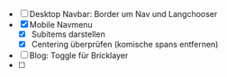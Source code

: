 - [ ] Desktop Navbar: Border um Nav und Langchooser
- [x] Mobile Navmenu
  - [x] Subitems darstellen
  - [x] Centering überprüfen (komische spans entfernen)
- [ ] Blog: Toggle für Bricklayer
- [ ] 